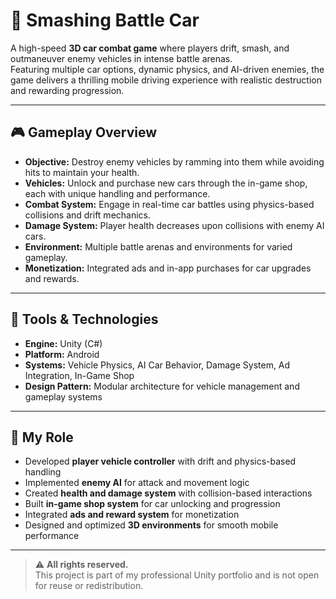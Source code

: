 # 🚗 Smashing Battle Car

A high-speed **3D car combat game** where players drift, smash, and outmaneuver enemy vehicles in intense battle arenas.  
Featuring multiple car options, dynamic physics, and AI-driven enemies, the game delivers a thrilling mobile driving experience with realistic destruction and rewarding progression.

---

## 🎮 Gameplay Overview
- **Objective:** Destroy enemy vehicles by ramming into them while avoiding hits to maintain your health.  
- **Vehicles:** Unlock and purchase new cars through the in-game shop, each with unique handling and performance.  
- **Combat System:** Engage in real-time car battles using physics-based collisions and drift mechanics.  
- **Damage System:** Player health decreases upon collisions with enemy AI cars.  
- **Environment:** Multiple battle arenas and environments for varied gameplay.  
- **Monetization:** Integrated ads and in-app purchases for car upgrades and rewards.

---

## 🧰 Tools & Technologies
- **Engine:** Unity (C#)
- **Platform:** Android
- **Systems:** Vehicle Physics, AI Car Behavior, Damage System, Ad Integration, In-Game Shop
- **Design Pattern:** Modular architecture for vehicle management and gameplay systems

---

## 👤 My Role
- Developed **player vehicle controller** with drift and physics-based handling  
- Implemented **enemy AI** for attack and movement logic  
- Created **health and damage system** with collision-based interactions  
- Built **in-game shop system** for car unlocking and progression  
- Integrated **ads and reward system** for monetization  
- Designed and optimized **3D environments** for smooth mobile performance


---

> ⚠️ **All rights reserved.**  
> This project is part of my professional Unity portfolio and is not open for reuse or redistribution.
